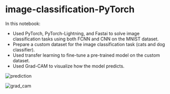 # image-classification-PyTorch
In this notebook:
  * Used PyTorch, PyTorch-Lightning, and Fastai to solve image classification tasks using both FCNN and CNN on the MNIST dataset.
  * Prepare a custom dataset for the image classification task (cats and dog classifier).
  * Used transfer learning to fine-tune a pre-trained model on the custom dataset.
  * Used Grad-CAM to visualize how the model predicts.<br>


![prediction](https://user-images.githubusercontent.com/62253933/215487265-e87a18d4-7ffb-4e99-8e5e-fe0dc4dec6a3.png)

![grad_cam](https://user-images.githubusercontent.com/62253933/215487350-a539e796-b356-4965-9803-159cf85ec5aa.png)


